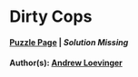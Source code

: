 # Dirty Cops

#### [Puzzle Page](3.3-p.pdf) | *Solution Missing*
#### Author(s): [Andrew Loevinger](../../../../search.html?q=Andrew+Loevinger)

